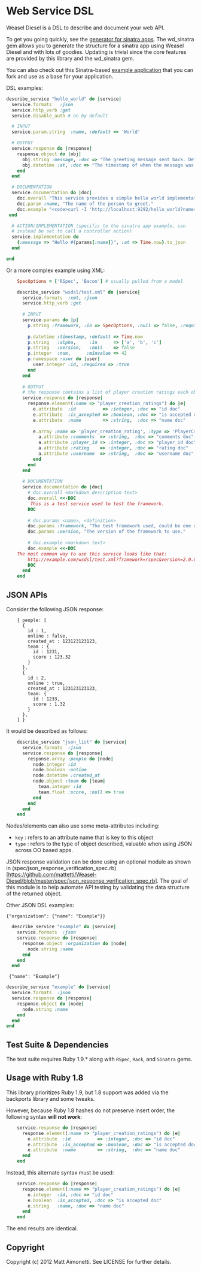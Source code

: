 # Web Service DSL

Weasel Diesel is a DSL to describe and document your web API. 

To get you going quickly, see the [generator for sinatra apps](https://github.com/mattetti/wd-sinatra).
The wd_sinatra gem allows you to generate the structure for a sinatra app using Weasel Diesel and with lots of goodies.
Updating is trivial since the core features are provided by this library and the wd_sinatra gem.


You can also check out this Sinatra-based [example
application](https://github.com/mattetti/sinatra-web-api-example) that
you can fork and use as a base for your application.

DSL examples:

``` ruby
describe_service "hello_world" do |service|
  service.formats   :json
  service.http_verb :get
  service.disable_auth # on by default

  # INPUT
  service.param.string  :name, :default => 'World'

  # OUTPUT
  service.response do |response|
    response.object do |obj|
      obj.string :message, :doc => "The greeting message sent back. Defaults to 'World'"
      obj.datetime :at, :doc => "The timestamp of when the message was dispatched"
    end
  end

  # DOCUMENTATION
  service.documentation do |doc|
  	doc.overall "This service provides a simple hello world implementation example."
  	doc.param :name, "The name of the person to greet."
  	doc.example "<code>curl -I 'http://localhost:9292/hello_world?name=Matt'</code>"
 end

  # ACTION/IMPLEMENTATION (specific to the sinatra app example, can
  # instead be set to call a controller action)
  service.implementation do
    {:message => "Hello #{params[:name]}", :at => Time.now}.to_json
  end

end
```

Or a more complex example using XML:

``` ruby
    SpecOptions = ['RSpec', 'Bacon'] # usually pulled from a model

    describe_service "wsdsl/test.xml" do |service|
      service.formats  :xml, :json
      service.http_verb :get
      
      # INPUT
      service.params do |p|
        p.string :framework, :in => SpecOptions, :null => false, :required => true
       
        p.datetime :timestamp, :default => Time.now
        p.string   :alpha,     :in      => ['a', 'b', 'c']
        p.string   :version,   :null    => false
        p.integer  :num,      :minvalue => 42
        p.namespace :user do |user|
          user.integer :id, :required => :true
        end
      end
      
      # OUTPUT
      # the response contains a list of player creation ratings each object in the list 
      service.response do |response|
        response.element(:name => "player_creation_ratings") do |e|
          e.attribute  :id          => :integer, :doc => "id doc"
          e.attribute  :is_accepted => :boolean, :doc => "is accepted doc"
          e.attribute  :name        => :string,  :doc => "name doc"
          
          e.array :name => 'player_creation_rating', :type => 'PlayerCreationRating' do |a|
            a.attribute :comments  => :string,  :doc => "comments doc"
            a.attribute :player_id => :integer, :doc => "player_id doc"
            a.attribute :rating    => :integer, :doc => "rating doc"
            a.attribute :username  => :string,  :doc => "username doc"
          end
        end
      end
      
      # DOCUMENTATION
      service.documentation do |doc|
        # doc.overall <markdown description text>
        doc.overall <<-DOC
         This is a test service used to test the framework.
        DOC
        
        # doc.params <name>, <definition>
        doc.params :framework, "The test framework used, could be one of the two following: #{SpecOptions.join(", ")}."
        doc.params :version, "The version of the framework to use."
        
        # doc.example <markdown text>
        doc.example <<-DOC
    The most common way to use this service looks like that:
        http://example.com/wsdsl/test.xml?framework=rspec&version=2.0.0
        DOC
      end
    end
```

## JSON APIs

Consider the following JSON response:

``` 
    { people: [ 
      { 
        id : 1, 
        online : false,
        created_at : 123123123123, 
        team : {
          id : 1231,
          score : 123.32
        }
      }, 
      { 
        id : 2, 
        online : true,
        created_at : 123123123123, 
        team: {
          id : 1233,
          score : 1.32
        }
      }, 
    ] }
```

It would be described as follows:

``` ruby
    describe_service "json_list" do |service|
      service.formats  :json
      service.response do |response|
        response.array :people do |node|
          node.integer :id
          node.boolean :online
          node.datetime :created_at
          node.object :team do |team|
            team.integer :id
            team.float :score, :null => true
          end
        end
      end
    end
```

Nodes/elements can also use some meta-attributes including:

* `key` : refers to an attribute name that is key to this object
* `type` : refers to the type of object described, valuable when using JSON across OO based apps.

JSON response validation can be done using an optional module as shown in 
(spec/json_response_verification_spec.rb)[https://github.com/mattetti/Weasel-Diesel/blob/master/spec/json_response_verification_spec.rb].
The goal of this module is to help automate API testing by
validating the data structure of the returned object.


Other JSON DSL examples:

```
{"organization": {"name": "Example"}}
```

``` Ruby
  describe_service "example" do |service|
    service.formats  :json
    service.response do |response|
      response.object :organization do |node|
        node.string :name
      end
    end
  end
```

``` 
 {"name": "Example"}
```

``` Ruby
describe_service "example" do |service|
  service.formats  :json
  service.response do |response|
    response.object do |node|
      node.string :name
    end
  end
end
```




## Test Suite & Dependencies

The test suite requires Ruby 1.9.* along with `RSpec`, `Rack`, and `Sinatra` gems.

## Usage with Ruby 1.8

This library prioritizes Ruby 1.9, but 1.8 support was added 
via the backports library and some tweaks. 

However, because Ruby 1.8 hashes do not preserve insert order, the following syntax
**will not work**:

``` ruby
    service.response do |response|
      response.element(:name => "player_creation_ratings") do |e|
        e.attribute  :id          => :integer, :doc => "id doc"
        e.attribute  :is_accepted => :boolean, :doc => "is accepted doc"
        e.attribute  :name        => :string,  :doc => "name doc"
      end
    end
```

Instead, this alternate syntax must be used:

``` ruby
    service.response do |response|
      response.element(:name => "player_creation_ratings") do |e|
        e.integer  :id, :doc => "id doc"
        e.boolean  :is_accepted, :doc => "is accepted doc"
        e.string   :name, :doc => "name doc"
      end
    end
```

The end results are identical.

## Copyright

Copyright (c) 2012 Matt Aimonetti. See LICENSE for
further details.
